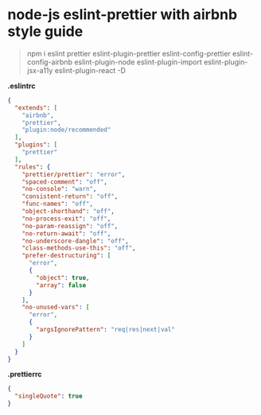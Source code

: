 # **node-js eslint-prettier with airbnb style guide**

> npm i eslint prettier eslint-plugin-prettier eslint-config-prettier eslint-config-airbnb eslint-plugin-node eslint-plugin-import eslint-plugin-jsx-a11y eslint-plugin-react -D

**.eslintrc**
```json
{
  "extends": [
    "airbnb",
    "prettier",
    "plugin:node/recommended"
  ],
  "plugins": [
    "prettier"
  ],
  "rules": {
    "prettier/prettier": "error",
    "spaced-comment": "off",
    "no-console": "warn",
    "consistent-return": "off",
    "func-names": "off",
    "object-shorthand": "off",
    "no-process-exit": "off",
    "no-param-reassign": "off",
    "no-return-await": "off",
    "no-underscore-dangle": "off",
    "class-methods-use-this": "off",
    "prefer-destructuring": [
      "error",
      {
        "object": true,
        "array": false
      }
    ],
    "no-unused-vars": [
      "error",
      {
        "argsIgnorePattern": "req|res|next|val"
      }
    ]
  }
}
```

 **.prettierrc**

```json
{
  "singleQuote": true
}
```
